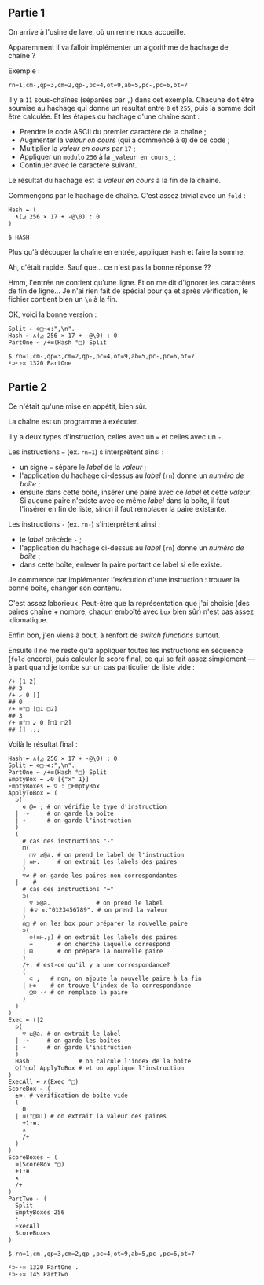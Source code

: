 ## Partie 1

On arrive à l'usine de lave, où un renne nous accueille.

Apparemment il va falloir implémenter un algorithme de hachage de chaîne ?

Exemple :

```no_run
rn=1,cm-,qp=3,cm=2,qp-,pc=4,ot=9,ab=5,pc-,pc=6,ot=7
```

Il y a `11` sous-chaînes (séparées par `,`) dans cet exemple. Chacune doit être soumise au hachage qui donne un résultat entre `0` et `255`, puis la somme doit être calculée. Et les étapes du hachage d'une chaîne sont :
* Prendre le code ASCII du premier caractère de la chaîne ;
* Augmenter la _valeur en cours_ (qui a commencé à `0`) de ce code ;
* Multiplier la _valeur en cours_ par `17` ;
* Appliquer un `modulo` `256` à la `_valeur en cours_` ;
* Continuer avec le caractère suivant.

Le résultat du hachage est la _valeur en cours_ à la fin de la chaîne.

Commençons par le hachage de chaîne. C'est assez trivial avec un `fold` :

```
Hash ← (
  ∧(◿ 256 × 17 + -@\0) : 0
)

$ HASH
```

Plus qu'à découper la chaîne en entrée, appliquer `Hash` et faire la somme.

Ah, c'était rapide. Sauf que… ce n'est pas la bonne réponse ??

Hmm, l'entrée ne contient qu'une ligne. Et on me dit d'ignorer les caractères de fin de ligne… Je n'ai rien fait de spécial pour ça et après vérification, le fichier contient bien un `\n` à la fin.

OK, voici la bonne version :

```
Split ← ⊜□¬∊:",\n".
Hash ← ∧(◿ 256 × 17 + -@\0) : 0
PartOne ← /+≡(Hash °□) Split

$ rn=1,cm-,qp=3,cm=2,qp-,pc=4,ot=9,ab=5,pc-,pc=6,ot=7
⍤⊃⋅∘≍ 1320 PartOne
```

## Partie 2

Ce n'était qu'une mise en appétit, bien sûr.

La chaîne est un programme à exécuter.

Il y a deux types d'instruction, celles avec un `=` et celles avec un `-`.

Les instructions `=` (ex. `rn=1`) s'interprètent ainsi :
* un signe `=` sépare le _label_ de la _valeur_ ;
* l'application du hachage ci-dessus au _label_ (`rn`) donne un _numéro de boîte_ ;
* ensuite dans cette boîte, insérer une paire avec ce _label_ et cette _valeur_. Si aucune paire n'existe avec ce même _label_ dans la boîte, il faut l'insérer en fin de liste, sinon il faut remplacer la paire existante.

Les instructions `-` (ex. `rn-`) s'interprètent ainsi :
* le _label_ précède `-` ;
* l'application du hachage ci-dessus au _label_ (`rn`) donne un _numéro de boîte_ ;
* dans cette boîte, enlever la paire portant ce label si elle existe.

Je commence par implémenter l'exécution d'une instruction : trouver la bonne boîte, changer son contenu.

C'est assez laborieux. Peut-être que la représentation que j'ai choisie (des paires chaîne + nombre, chacun emboîté avec `box` bien sûr) n'est pas assez idiomatique.

Enfin bon, j'en viens à bout, à renfort de _switch functions_ surtout.

Ensuite il ne me reste qu'à appliquer toutes les instructions en séquence (`fold` encore), puis calculer le score final, ce qui se fait assez simplement — à part quand je tombe sur un cas particulier de liste vide : 

```
/+ [1 2]
## 3
/+ ↙ 0 []
## 0
/+ ≡°□ [□1 □2]
## 3
/+ ≡°□ ↙ 0 [□1 □2]
## [] ;;;
```

Voilà le résultat final :

```
Hash ← ∧(◿ 256 × 17 + -@\0) : 0
Split ← ⊜□¬∊:",\n".
PartOne ← /+≡(Hash °□) Split
EmptyBox ← ↙0 [{"x" 1}]
EmptyBoxes ← ▽ : □EmptyBox
ApplyToBox ← (
  ⊃(
    ∊ @= ; # on vérifie le type d'instruction
  | ⋅∘     # on garde la boîte
  | ∘      # on garde l'instruction
  )
  (
    # cas des instructions "-"
    ⊓(
      □▽ ≥@a. # on prend le label de l'instruction
    | ≡⊢.     # on extrait les labels des paires
    )
    ▽≠ # on garde les paires non correspondantes
  |    #
    # cas des instructions "="
    ⊃(
      ▽ ≥@a.             # on prend le label
    | ⋕▽ ∊:"0123456789". # on prend la valeur
    )
    ∩□ # on les box pour préparer la nouvelle paire
    ⊃(
      ⊙(≡⊢.;) # on extrait les labels des paires
      =       # on cherche laquelle correspond
    | ⊟       # on prépare la nouvelle paire
    )
    /+. # est-ce qu'il y a une correspondance?
    (
      ⊂ ;   # non, on ajoute la nouvelle paire à la fin
    | ⊢⊚    # on trouve l'index de la correspondance
      ⍜⊡ ⋅∘ # on remplace la paire
    )
  )
)
Exec ← (|2
  ⊃(
    ▽ ≥@a. # on extrait le label
  | ⋅∘     # on garde les boîtes
  | ∘      # on garde l'instruction
  )
  Hash              # on calcule l'index de la boîte
  ⍜(°□⊡) ApplyToBox # et on applique l'instruction
)
ExecAll ← ∧(Exec °□)
ScoreBox ← (
  ±⧻. # vérification de boîte vide
  (
    0
  | ≡(°□⊡1) # on extrait la valeur des paires
    +1⇡⧻.
    ×
    /+
  )
)
ScoreBoxes ← (
  ≡(ScoreBox °□)
  +1⇡⧻.
  ×
  /+
)
PartTwo ← (
  Split
  EmptyBoxes 256
  :
  ExecAll
  ScoreBoxes
)

$ rn=1,cm-,qp=3,cm=2,qp-,pc=4,ot=9,ab=5,pc-,pc=6,ot=7

⍤⊃⋅∘≍ 1320 PartOne .
⍤⊃⋅∘≍ 145 PartTwo
```

